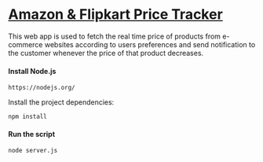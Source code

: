 [Amazon & Flipkart Price Tracker](https://track--me.herokuapp.com/)
==============

This web app is used to fetch the real time price of products from e-commerce websites according to users preferences and send notification to the customer whenever the price of that product decreases.

#### Install Node.js
```
https://nodejs.org/
```

Install the project dependencies: 
```
npm install
```

#### Run the script
```
node server.js
```
